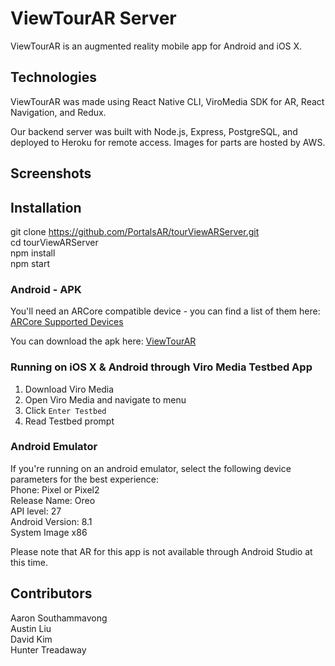 # ViewTourAR Server

ViewTourAR is an augmented reality mobile app for Android and iOS X.

## Technologies

ViewTourAR was made using React Native CLI, ViroMedia SDK for AR, React Navigation, and Redux.

Our backend server was built with Node.js, Express, PostgreSQL, and deployed to Heroku for remote access. Images for parts are hosted by AWS.

## Screenshots

## Installation

git clone https://github.com/PortalsAR/tourViewARServer.git <br />
cd tourViewARServer <br />
npm install <br />
npm start

### Android - APK

You'll need an ARCore compatible device - you can find a list of them here: <br />
[ARCore Supported Devices](https://developers.google.com/ar/discover/supported-devices)

You can download the apk here: [ViewTourAR](https://www.dropbox.com/s/3zuzo7d45yrhcrd/buildandgo-app-release.apk?dl=0)

### Running on iOS X & Android through Viro Media Testbed App

1. Download Viro Media <br />
2. Open Viro Media and navigate to menu <br />
3. Click `Enter Testbed` <br />
4. Read Testbed prompt

### Android Emulator

If you're running on an android emulator, select the following device parameters for the best experience: <br />
Phone: Pixel or Pixel2 <br />
Release Name: Oreo <br />
API level: 27 <br />
Android Version: 8.1 <br />
System Image x86 <br />

Please note that AR for this app is not available through Android Studio at this time.

## Contributors

Aaron Southammavong <br />
Austin Liu <br />
David Kim <br />
Hunter Treadaway <br />

